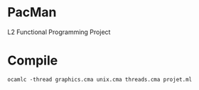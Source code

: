 # PacMan
L2 Functional Programming Project

# Compile
`ocamlc -thread graphics.cma unix.cma threads.cma projet.ml`

